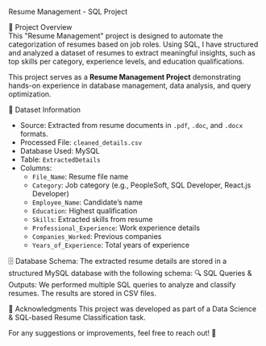 Resume Management - SQL Project  

📌 Project Overview  
This "Resume Management" project is designed to automate the categorization of resumes based on job roles. Using SQL, I have structured and analyzed a dataset of resumes to extract meaningful insights, such as top skills per category, experience levels, and education qualifications.  

This project serves as a **Resume Management Project** demonstrating hands-on experience in database management, data analysis, and query optimization.

📂 Dataset Information  
- Source: Extracted from resume documents in `.pdf`, `.doc`, and `.docx` formats.  
- Processed File: `cleaned_details.csv`  
- Database Used: MySQL  
- Table: `ExtractedDetails`  
- Columns:
  - `File_Name`: Resume file name  
  - `Category`: Job category (e.g., PeopleSoft, SQL Developer, React.js Developer)  
  - `Employee_Name`: Candidate’s name  
  - `Education`: Highest qualification  
  - `Skills`: Extracted skills from resume  
  - `Professional_Experience`: Work experience details  
  - `Companies_Worked`: Previous companies  
  - `Years_of_Experience`: Total years of experience  

🗄  Database Schema: The extracted resume details are stored in a structured MySQL database with the following schema:
🔍 SQL Queries & Outputs: We performed multiple SQL queries to analyze and classify resumes. The results are stored in CSV files.

📢 Acknowledgments
This project was developed as part of a Data Science & SQL-based Resume Classification task.

For any suggestions or improvements, feel free to reach out! 🚀

